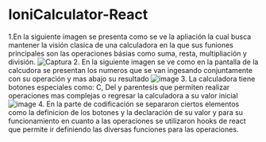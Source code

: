 # IoniCalculator-React
1.En la siguiente imagen se presenta como se ve la apliación la cual busca mantener la visión clasica de una calculadora en la que sus funiones principales son las operaciones básias como suma, resta, multipliación y división. ![Captura](https://user-images.githubusercontent.com/66123679/128272200-4864e311-fbfe-4d82-8e60-5477b605b083.PNG)
2. En la siguiente imagen se ve como en la pantalla de la calcudora se presentan los numeros que se van ingesando conjuntamente con su operación  y mas abajo su resultado ![image](https://user-images.githubusercontent.com/66123679/128272490-2faf0cc6-d2c1-4297-bc2c-b7fad77a76ef.png)
3. La calculadora tiene botones especiales como: C, Del y parentesis que permiten realizar operaciones mas complejas o regresar la calculadora a su valor inicial
 ![image](https://user-images.githubusercontent.com/66123679/128272446-6318b43b-ce41-4e6e-acc4-151bb45840f8.png)
 4. En la parte de codificación se separaron ciertos elementos como la definicion de los botones y la declaración de su valor y para su funcionamiento en cuanto a las operaciones se utilizaron hooks de react que permite ir definiendo las diversas funciones para las operaciones.
